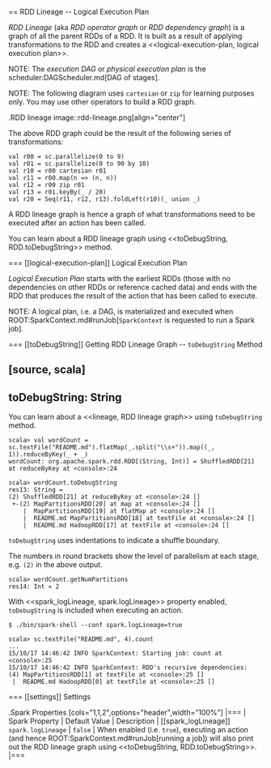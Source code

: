 == RDD Lineage -- Logical Execution Plan

*RDD Lineage* (aka _RDD operator graph_ or _RDD dependency graph_) is a graph of all the parent RDDs of a RDD. It is built as a result of applying transformations to the RDD and creates a <<logical-execution-plan, logical execution plan>>.

NOTE: The *execution DAG* or *physical execution plan* is the scheduler:DAGScheduler.md[DAG of stages].

NOTE: The following diagram uses `cartesian` or `zip` for learning purposes only. You may use other operators to build a RDD graph.

.RDD lineage
image::rdd-lineage.png[align="center"]

The above RDD graph could be the result of the following series of transformations:

```
val r00 = sc.parallelize(0 to 9)
val r01 = sc.parallelize(0 to 90 by 10)
val r10 = r00 cartesian r01
val r11 = r00.map(n => (n, n))
val r12 = r00 zip r01
val r13 = r01.keyBy(_ / 20)
val r20 = Seq(r11, r12, r13).foldLeft(r10)(_ union _)
```

A RDD lineage graph is hence a graph of what transformations need to be executed after an action has been called.

You can learn about a RDD lineage graph using <<toDebugString, RDD.toDebugString>> method.

=== [[logical-execution-plan]] Logical Execution Plan

*Logical Execution Plan* starts with the earliest RDDs (those with no dependencies on other RDDs or reference cached data) and ends with the RDD that produces the result of the action that has been called to execute.

NOTE: A logical plan, i.e. a DAG, is materialized and executed when  ROOT:SparkContext.md#runJob[`SparkContext` is requested to run a Spark job].

=== [[toDebugString]] Getting RDD Lineage Graph -- `toDebugString` Method

[source, scala]
----
toDebugString: String
----

You can learn about a <<lineage, RDD lineage graph>> using `toDebugString` method.

```
scala> val wordCount = sc.textFile("README.md").flatMap(_.split("\\s+")).map((_, 1)).reduceByKey(_ + _)
wordCount: org.apache.spark.rdd.RDD[(String, Int)] = ShuffledRDD[21] at reduceByKey at <console>:24

scala> wordCount.toDebugString
res13: String =
(2) ShuffledRDD[21] at reduceByKey at <console>:24 []
 +-(2) MapPartitionsRDD[20] at map at <console>:24 []
    |  MapPartitionsRDD[19] at flatMap at <console>:24 []
    |  README.md MapPartitionsRDD[18] at textFile at <console>:24 []
    |  README.md HadoopRDD[17] at textFile at <console>:24 []
```

`toDebugString` uses indentations to indicate a shuffle boundary.

The numbers in round brackets show the level of parallelism at each stage, e.g. `(2)` in the above output.

```
scala> wordCount.getNumPartitions
res14: Int = 2
```

With <<spark_logLineage, spark.logLineage>> property enabled, `toDebugString` is included when executing an action.

```
$ ./bin/spark-shell --conf spark.logLineage=true

scala> sc.textFile("README.md", 4).count
...
15/10/17 14:46:42 INFO SparkContext: Starting job: count at <console>:25
15/10/17 14:46:42 INFO SparkContext: RDD's recursive dependencies:
(4) MapPartitionsRDD[1] at textFile at <console>:25 []
 |  README.md HadoopRDD[0] at textFile at <console>:25 []
```

=== [[settings]] Settings

.Spark Properties
[cols="1,1,2",options="header",width="100%"]
|===
| Spark Property | Default Value | Description
| [[spark_logLineage]] `spark.logLineage` | `false` | When enabled (i.e. `true`), executing an action (and hence ROOT:SparkContext.md#runJob[running a job]) will also print out the RDD lineage graph using <<toDebugString, RDD.toDebugString>>.
|===
